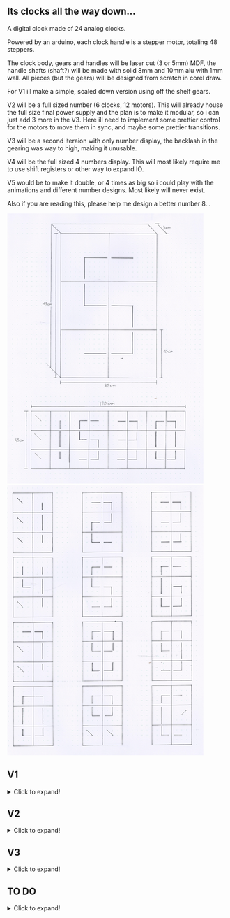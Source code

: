 ## Its clocks all the way down...

A digital clock made of 24 analog clocks.

Powered by an arduino, each clock handle is a stepper motor, totaling 48 steppers.

The clock body, gears and handles will be laser cut (3 or 5mm) MDF, the handle shafts (shaft?) will be made with solid 8mm and 10mm alu with 1mm wall. All pieces (but the gears) will be designed from scratch in corel draw.

For V1 ill make a simple, scaled down version using off the shelf gears.

V2 will be a full sized number (6 clocks, 12 motors). This will  already house the full size final power supply and the plan is to make it modular, so i can just add 3 more in the V3. Here ill need to implement some prettier control for the motors to move them in sync, and maybe some prettier transitions.

V3 will be a second iteraion with only number display, the backlash in the gearing was way to high, making it unusable.

V4 will be the full sized 4 numbers display. This will most likely require me to use shift registers or other way to expand IO.

V5 would be to make it double, or 4 times as big so i could play with the animations and different number designs. Most likely will never exist.

Also if you are reading this, please help me design a better number 8...


<img src="/Images/Main.jpg" width="450"><img src="/Images/Numeros.jpg" width="450">


## V1
<details>
  <summary>Click to expand!</summary>
<img src="/Images/V1/Setup.jpg" width="450"><img src="/Images/V1/Gears.jpg" width="450">


<img src="/Images/V1/gif.gif" width="450">
</details>


## V2
<details>
  <summary>Click to expand!</summary>
Fit test

<img src="/Images/V2/Tests.jpg" width="450">


Diagrams to laser cut

<img src="/Diagrams/diagram.png" width="900">

First laser cutting try

<img src="Images/V2/Laser.jpg" width="900">

Motors and corresponding gears installed. Also power supply and some power cable routing


<img src="Images/V2/Main-Gears.jpg" width="450"> <img src="Images/V2/Motors1.jpg" width="450">

All driver boards installed, and motor cables routed.

<img src="Images/V2/Drivers.jpg" width="450"> 

The plan was to solder every power and data cable, but soldering iron is shit and makes it way too hard, while the new one doesnt come, ill settle for custom cable lenght. Seems tidy enough

All power cables done

<img src="Images/V2/PowerCables.jpg" width="450">

At this point the soldering iron commited sudoku and melted itself, somwehow. So for now ill have this spaghetti bundle of data cables to match the code i'll write for it after. After fixing a bunch of faulty cables, everything seems to be working on both eletrical and mechanical side.

<img src="Images/V2/DataCables.jpg" width="450"> <img src="Images/V2/GearsGif.gif" width="450">

The only problem is related to the gears. At this point the clock handles have somewhere between 5 and 10 degrees of play, not even close to acceptable. I ended up drilling the mottor mounts by hand, which led to some clearance between the cogs, added to the 2:1 ratio that doubled the ammount of error. I will need another iteration before going for the full clock only to handle the mechanical part, Version 2.5.


### Coding

At this point i can start with the coding. The obvious problem is that moving a motor is a blocking function, so to move many motors simultaneously i will need to move all of them in tiny increments at a very fast pace. The AccelStepper library handles this already(to a degree), but i'm going to try an implementation from scracth. Ill compare it against AccelStepper later and see which fits better.
</details>

## V3
<details>
  <summary>Click to expand!</summary>
The code was kinda working, but i need better base to actually test it. Ill redo V2 with a new mid-plate, and try to sodder everything, instead of connecting. 

Made some mockups to test the tolerance. Computer modeling can only take me so far, the laser cut, even though only 0.2mm ends up adding up to a big error

<img src="Images/V3/Tests.jpg" width="450">

And a new midplate is born

<img src="Images/V3/Midplate.jpg" width="450">
</details>

## TO DO
<details>
  <summary>Click to expand!</summary>
  
Shift Registers - Expand IO 
  

Using the same cable for 1-2 pin on every motor can theoretically give me 50% less IO ports needed.


Turning every motor on and off on every step can also theoretically make me only need the current that one motor uses, and make it possible to wire them all in the same simple circuit, but can lead to drift overtime, will need testing.
</details>
